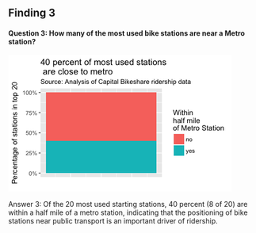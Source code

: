 ## Finding 3

#### Question 3: How many of the most used bike stations are near a Metro station?


![metro.png](plots/metro.png?raw=true "Title")


 Answer 3: Of the 20 most used starting stations, 40 percent (8 of 20) are within a half mile of a metro station, indicating that the positioning of bike stations near public transport is an important driver of ridership. 
